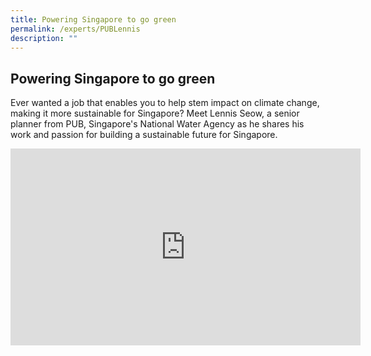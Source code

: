 ```yaml
---
title: Powering Singapore to go green
permalink: /experts/PUBLennis
description: ""
---
```

## Powering Singapore to go green

Ever wanted a job that enables you to help stem impact on climate change, making it more sustainable for Singapore? Meet Lennis Seow, a senior planner from PUB, Singapore's National Water Agency as he shares his work and passion for building a sustainable future for Singapore.

<iframe width="560" height="315" src="https://www.youtube.com/embed/9KunkMZ3GDc" title="YouTube video player" frameborder="0" allow="accelerometer; autoplay; clipboard-write; encrypted-media; gyroscope; picture-in-picture" allowfullscreen></iframe>
